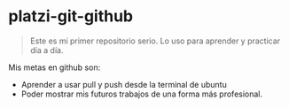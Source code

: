 # platzi-git-github

> Este es mi primer repositorio serio. Lo uso para aprender y practicar día a día.

Mis metas en github son:
* Aprender a usar pull y push desde la terminal de ubuntu
* Poder mostrar mis futuros trabajos de una forma más profesional.
